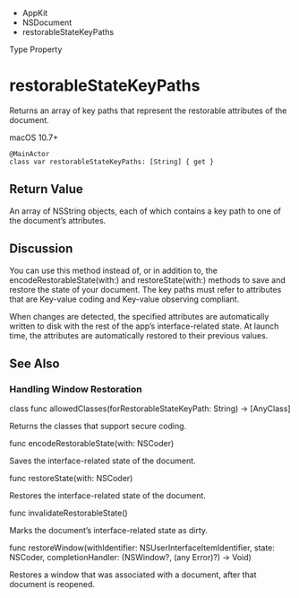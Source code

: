 

- AppKit
- NSDocument
-  restorableStateKeyPaths 

Type Property

# restorableStateKeyPaths

Returns an array of key paths that represent the restorable attributes of the document.

macOS 10.7+

``` source
@MainActor
class var restorableStateKeyPaths: [String] { get }
```

## Return Value

An array of NSString objects, each of which contains a key path to one of the document’s attributes.

## Discussion

You can use this method instead of, or in addition to, the encodeRestorableState(with:) and restoreState(with:) methods to save and restore the state of your document. The key paths must refer to attributes that are Key-value coding and Key-value observing compliant.

When changes are detected, the specified attributes are automatically written to disk with the rest of the app’s interface-related state. At launch time, the attributes are automatically restored to their previous values.

## See Also

### Handling Window Restoration

class func allowedClasses(forRestorableStateKeyPath: String) -> [AnyClass]

Returns the classes that support secure coding.

func encodeRestorableState(with: NSCoder)

Saves the interface-related state of the document.

func restoreState(with: NSCoder)

Restores the interface-related state of the document.

func invalidateRestorableState()

Marks the document’s interface-related state as dirty.

func restoreWindow(withIdentifier: NSUserInterfaceItemIdentifier, state: NSCoder, completionHandler: (NSWindow?, (any Error)?) -> Void)

Restores a window that was associated with a document, after that document is reopened.

